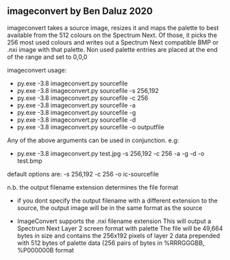imageconvert by Ben Daluz 2020
------------------------------

imageconvert takes a source image, resizes it and maps the palette to best available from the 512 colours on the Spectrum Next. Of those, it picks the 256 most used colours and writes out a Spectrum Next compatible BMP or .nxi image with that palette. Non used palette entries are placed at the end of the range and set to 0,0,0

imageconvert usage:

- py.exe -3.8 imageconvert.py sourcefile
- py.exe -3.8 imageconvert.py sourcefile -s 256,192
- py.exe -3.8 imageconvert.py sourcefile -c 256
- py.exe -3.8 imageconvert.py sourcefile -a
- py.exe -3.8 imageconvert.py sourcefile -g
- py.exe -3.8 imageconvert.py sourcefile -d
- py.exe -3.8 imageconvert.py sourcefile -o outputfile

Any of the above arguments can be used in conjunction. e.g:

- py.exe -3.8 imageconvert.py test.jpg -s 256,192 -c 256 -a -g -d -o test.bmp

default options are: -s 256,192 -c 256 -o ic-sourcefile
     
n.b. the output filename extension determines the file format

- if you dont specify the output filename with a different extension to the
  source, the output image will be in the same format as the source

- ImageConvert supports the .nxi filename extension
  This will output a Spectrum Next Layer 2 screen format with palette
  The file will be 49,664 bytes in size and contains the 256x192 pixels
  of layer 2 data prepended with 512 bytes of palette data (256 pairs
  of bytes in %RRRGGGBB, %P000000B format


